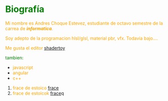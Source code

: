 # <span style="color:green">Biografía</span>
<span style="color:orange">Mi nombre es Andres Choque Estevez, estudiante de octavo semestre de la carrea de ***informatica***.</span>

<span style="color:orange">Soy adepto de la programacion hlsl/glsl, material pbr, vfx. Todavia bajo....</span>

<span style="color:orange">Me gusta el editor [shadertoy](https://www.shadertoy.com/view/tsXBzS)</span>

<span style="color:green">tambien:</span>
- <span style="color:orange">javascript</span>
- <span style="color:orange">angular</span>
- <span style="color:orange">c++</span>

1. <span style="color:orange">frace de estoico [frace](https://www.tiktok.com/@presocratico_/video/7359663795704253701?is_from_webapp=1&sender_device=pc)</span>
2. <span style="color:orange">frace de estoicok [frace](https://www.tiktok.com/@presocratico_/video/7359421207478914310?is_from_webapp=1&sender_device=pc)</span>q